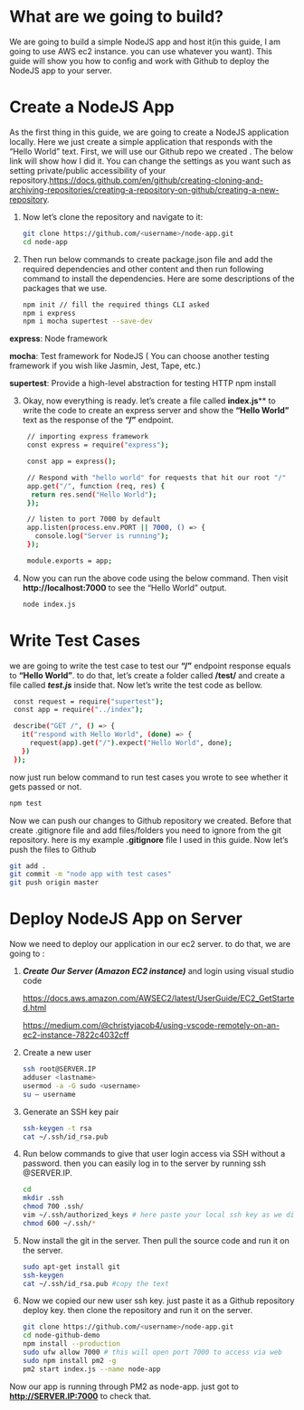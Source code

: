 # What are we going to build?
We are going to build a simple NodeJS app and host it(in this guide, I am going to use AWS ec2 instance. you can use whatever you want). This guide will show you how to config and work with Github to deploy the NodeJS app to your server. 

# Create a NodeJS App
As the first thing in this guide, we are going to create a NodeJS application locally. Here we just create a simple application that responds with the “Hello World” text. First, we will use our Github repo we created  . The below link will show how I did it. You can change the settings as you want such as setting private/public accessibility of your repository.https://docs.github.com/en/github/creating-cloning-and-archiving-repositories/creating-a-repository-on-github/creating-a-new-repository. 

1. Now let’s clone the repository and navigate to it:
   ```sh
   git clone https://github.com/<username>/node-app.git
   cd node-app 
   ```
2. Then run below commands to create package.json file and add the required dependencies and other content and then run following command to install the dependencies. Here are some descriptions of the packages that we use.
   ```sh
   npm init // fill the required things CLI asked
   npm i express
   npm i mocha supertest --save-dev
   ```
**express**: Node framework

**mocha**: Test framework for NodeJS ( You can choose another testing framework if you wish like Jasmin, Jest, Tape, etc.)

**supertest**: Provide a high-level abstraction for testing HTTP npm install

3. Okay, now everything is ready. let’s create a file called **index.js**** to write the code to create an express server and show the **“Hello World”** text as the response of the **“/”** endpoint.

   ```sh
    // importing express framework
    const express = require("express");

    const app = express();

    // Respond with "hello world" for requests that hit our root "/"
    app.get("/", function (req, res) {
     return res.send("Hello World");
    });

    // listen to port 7000 by default
    app.listen(process.env.PORT || 7000, () => {
      console.log("Server is running");
    });

    module.exports = app;
   ```
4. Now you can run the above code using the below command. Then visit **http://localhost:7000** to see the “Hello World” output.

   ```sh
   node index.js
   ```
# Write Test Cases
  we are going to write the test case to test our **“/”** endpoint response equals to **“Hello World”**. to do that, let’s create a folder called **/test/** and create a file called ***test.js*** inside that. Now let’s write the test code as bellow.

   ```sh
    const request = require("supertest");
    const app = require("../index");

    describe("GET /", () => {
      it("respond with Hello World", (done) => {
        request(app).get("/").expect("Hello World", done);
      })
    });
   ```
  now just run below command to run test cases you wrote to see whether it gets passed or not.
  
   ```sh
   npm test
   ```
Now we can push our changes to Github repository we created. Before that create .gitignore file and add files/folders you need to ignore from the git repository. here is my example **.gitignore** file I used in this guide. Now let’s push the files to Github

   ```sh
   git add .
   git commit -m "node app with test cases"
   git push origin master
   ```

# Deploy NodeJS App on Server
Now we need to deploy our application in our ec2 server. to do that, we are going to :

1. ***Create Our Server (Amazon EC2 instance)*** and login using visual studio code 
   
   https://docs.aws.amazon.com/AWSEC2/latest/UserGuide/EC2_GetStarted.html

   https://medium.com/@christyjacob4/using-vscode-remotely-on-an-ec2-instance-7822c4032cff
   

2. Create a new user
   ```sh
   ssh root@SERVER.IP
   adduser <lastname>
   usermod -a -G sudo <username>
   su — username
   ```
3. Generate an SSH key pair 
   ```sh
   ssh-keygen -t rsa
   cat ~/.ssh/id_rsa.pub
   ```

4. Run below commands to give that user login access via SSH without a password. then you can easily log in to the server by running ssh @SERVER.IP.
   ```sh
   cd
   mkdir .ssh
   chmod 700 .ssh/
   vim ~/.ssh/authorized_keys # here paste your local ssh key as we did earlier
   chmod 600 ~/.ssh/*
   ```
5. Now install the git in the server. Then pull the source code and run it on the server.
   ```sh
   sudo apt-get install git
   ssh-keygen
   cat ~/.ssh/id_rsa.pub #copy the text
   ```
6. Now we copied our new user ssh key. just paste it as a Github repository deploy key. then clone the repository and run it on the server.
   ```sh
   git clone https://github.com/<username>/node-app.git
   cd node-github-demo
   npm install --production
   sudo ufw allow 7000 # this will open port 7000 to access via web
   sudo npm install pm2 -g
   pm2 start index.js --name node-app
   ```

Now our app is running through PM2 as node-app. just got to **http://SERVER.IP:7000** to check that.